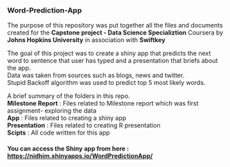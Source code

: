 ### Word-Prediction-App
The purpose of this repository was put together all the files and documents created for the <b>Capstone project - Data Science Specializtion</b> Coursera by <b>Johns Hopkins University</b> in association with <b>Swiftkey</b>  

The goal of this project was to create a shiny app that predicts the next word to sentence that user has typed and a presentation that briefs about the app.  
Data was taken from sources such as blogs, news and twitter.  
Stupid Backoff algorithm was used to predict top 5 most likely words.  

A brief summary of the folders in this repo.  
<b>Milestone Report</b> : Files related to Milestone report which was first assignment- exploring the data  
<b>App</b> : Files related to creating a shiny app  
<b>Presentation</b> : Files related to creating R presentation  
<b>Scipts</b> : All code written for this app  

#### You can access the Shiny app from here : https://nidhim.shinyapps.io/WordPredictionApp/
